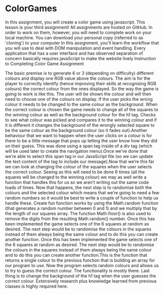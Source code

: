 # ColorGames
In this assignment, you will create a color game using javascript. This lesson is your third assignment!
All assignments are hosted on GitHub. In order to work on them, however, you will need to complete work on your local machine.
You can download your personal copy (referred to as 'cloning') to your computer
In this assignment, you'll learn the workflow that you will use to deal with DOM manipulation and event handling. Every application that has a user interface and has observed separation of concern basically requires javaScript to make the website lively Instruction to Completing Color Game Assignment

The basic premise is to generate 6 or 3 (depending on difficulty) different colours and display one RGB value above the colours. The aim is for the player to correctly identify (hence improving their skills at recognising RGB colours) the correct colour from the ones displayed. So the way the game is going to work is like this. The user will be shown the colour and will then need to choose one of the colours on display. If the user picks the wrong colour it needs to be changed to the same colour as the background. When the correct colour is chosen the game needs to change all of the squares to the winning colour as well as the background colour for the h1 tag. Checks to see what colour was picked and compares it to the winning colour and if it is different it changes the background of the wrongly selected square to be the same colour as the background colour (so it fades out).Another behaviour that we want to happen when the user clicks on a colour is for there to be a little message that pops up letting the user know how they did on their guess. This was done using a span tag inside of a div tag (which will be used later to create the navigation menu).Once we’ve done that we’re able to select this span tag in our JavaScript file (so we can update the text content of the tag to include our message).Now that we’re this far we can look at changing the colour of the squares when the user selects the correct colour. Seeing as this will need to be done 6 times (all the squares will be changed to the winning colour) we may as well write a function that handles this for us so we aren’t writing out the same code loads of times. Now that happens, the next step is to randomise both the colours and the selected colour which means that we’re going to need a few random numbers so it would be best to write a couple of function to help us handle these.
Create fun function works by using the Math.random function (that generates a random number between 0 and 1) and we multiply that by the length of our squares array. The function Math.floor() is also used to remove the digits from the resulting Math.random() number. Once this has been implemented the game selects one of the 6 squares at random as desired. The next step would be to randomise the colours in the squares instead of them always being the same colour and to do this you can create another function. Once this has been implemented the game selects one of the 6 squares at random as desired. The next step would be to randomise the colours in the squares instead of them always being the same colour and to do this you can create another function.This is the function that returns a single colour to the previous function that is building an array for our program to use. Now the program selects random colours and allows us to try to guess the correct colour. The functionality is mostly there. Last thing is to change the background of the h1 tag when the user guesses the correct colour. Extensively research plus knowledge learned from previous classes is highly required here.
